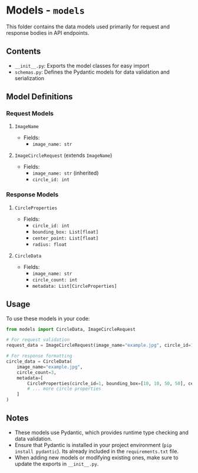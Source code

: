 # Models - `models`

This folder contains the data models used primarily for request and response bodies in API endpoints.

## Contents

- `__init__.py`: Exports the model classes for easy import
- `schemas.py`: Defines the Pydantic models for data validation and serialization

## Model Definitions

### Request Models

1. `ImageName`
   - Fields:
     - `image_name: str`

2. `ImageCircleRequest` (extends `ImageName`)
   - Fields:
     - `image_name: str` (inherited)
     - `circle_id: int`

### Response Models

1. `CircleProperties`
   - Fields:
     - `circle_id: int`
     - `bounding_box: List[float]`
     - `center_point: List[float]`
     - `radius: float`

2. `CircleData`
   - Fields:
     - `image_name: str`
     - `circle_count: int`
     - `metadata: List[CircleProperties]`

## Usage

To use these models in your code:

```python
from models import CircleData, ImageCircleRequest

# For request validation
request_data = ImageCircleRequest(image_name="example.jpg", circle_id=1)

# For response formatting
circle_data = CircleData(
    image_name="example.jpg",
    circle_count=3,
    metadata=[
        CircleProperties(circle_id=1, bounding_box=[10, 10, 50, 50], center_point=[30, 30], radius=20),
        # ... more circle properties
    ]
)
```

## Notes

- These models use Pydantic, which provides runtime type checking and data validation.
- Ensure that Pydantic is installed in your project environment (`pip install pydantic`). Its already included in the `requirements.txt` file.
- When adding new models or modifying existing ones, make sure to update the exports in `__init__.py`.